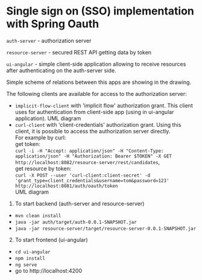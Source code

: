 # Single sign on (SSO) implementation with Spring Oauth

`auth-server` - authorization server

`resource-server` - secured REST API getting data by token

`ui-angular` - simple client-side application allowing to receive resources after authenticating on the auth-server side.

Simple scheme of relations between this apps are showing in the drawing.



The following clients are available for access to the authorization server:

- `implicit-flow-client` with 'implicit flow' authorization grant. This client uses for authentication from client-side app (using in ui-angular application). UML diagram
- `curl-client` with 'client-credentials' authorization grant. Using this client, it is possible to access the authorization server directly. 
<br/>For example by curl: 
<br/>get token:   
`curl -i -H "Accept: application/json" -H "Content-Type: application/json" -H "Authorization: Bearer $TOKEN" -X GET http://localhost:8082/resource-server/rest/candidates`, 
<br/>get resource by token:  
`curl -X POST --user 'curl-client:client-secret' -d 'grant_type=client_credentials&username=tom&password=123' http://localhost:8081/auth/oauth/token`
<br/>UML diagram



1.	To start backend (auth-server and resource-server)

- `mvn clean install`
- `java -jar auth/target/auth-0.0.1-SNAPSHOT.jar`
- `java -jar resource-server/target/resource-server-0.0.1-SNAPSHOT.jar`

2.	To start frontend (ui-angular)

- `cd ui-angular`
- `npm install`
- `ng serve`
- go to http://localhost:4200

